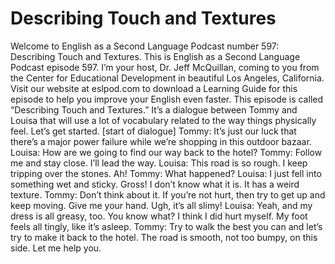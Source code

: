 # Describing Touch and Textures

Welcome to English as a Second Language Podcast number 597: Describing Touch and Textures.  This is English as a Second Language Podcast episode 597.  I’m your host, Dr. Jeff McQuillan, coming to you from the Center for Educational Development in beautiful Los Angeles, California.  Visit our website at eslpod.com to download a Learning Guide for this episode to help you improve your English even faster.  This episode is called “Describing Touch and Textures.”  It’s a dialogue between Tommy and Louisa that will use a lot of vocabulary related to the way things physically feel.  Let’s get started.  [start of dialogue]  Tommy:  It’s just our luck that there’s a major power failure while we’re shopping in this outdoor bazaar.    Louisa:  How are we going to find our way back to the hotel?  Tommy:  Follow me and stay close.  I’ll lead the way.  Louisa:  This road is so rough.  I keep tripping over the stones.  Ah!  Tommy:  What happened?  Louisa:  I just fell into something wet and sticky.  Gross!  I don’t know what it is.  It has a weird texture.  Tommy:  Don’t think about it.  If you’re not hurt, then try to get up and keep moving.  Give me your hand.  Ugh, it’s all slimy!  Louisa:  Yeah, and my dress is all greasy, too.  You know what?  I think I did hurt myself.  My foot feels all tingly, like it’s asleep.  Tommy:  Try to walk the best you can and let’s try to make it back to the hotel.  The road is smooth, not too bumpy, on this side.  Let me help you. 